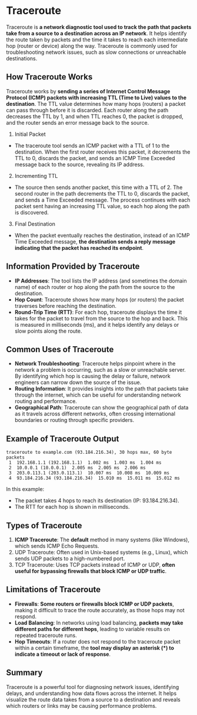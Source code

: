 <br>

# Traceroute
Traceroute is **a network diagnostic tool used to track the path that packets take from a source to a destination across an IP network**. It helps identify the route taken by packets and the time it takes to reach each intermediate hop (router or device) along the way. Traceroute is commonly used for troubleshooting network issues, such as slow connections or unreachable destinations.

## How Traceroute Works
Traceroute works by **sending a series of Internet Control Message Protocol (ICMP) packets with increasing TTL (Time to Live) values to the destination**. The TTL value determines how many hops (routers) a packet can pass through before it is discarded. Each router along the path decreases the TTL by 1, and when TTL reaches 0, the packet is dropped, and the router sends an error message back to the source.

1. Initial Packet
  - The traceroute tool sends an ICMP packet with a TTL of 1 to the destination. When the first router receives this packet, it decrements the TTL to 0, discards the packet, and sends an ICMP Time Exceeded message back to the source, revealing its IP address.
2. Incrementing TTL
  - The source then sends another packet, this time with a TTL of 2. The second router in the path decrements the TTL to 0, discards the packet, and sends a Time Exceeded message. The process continues with each packet sent having an increasing TTL value, so each hop along the path is discovered.
3. Final Destination
  - When the packet eventually reaches the destination, instead of an ICMP Time Exceeded message, **the destination sends a reply message indicating that the packet has reached its endpoint**.

## Information Provided by Traceroute
  - **IP Addresses**: The tool lists the IP address (and sometimes the domain name) of each router or hop along the path from the source to the destination.
  - **Hop Count**: Traceroute shows how many hops (or routers) the packet traverses before reaching the destination.
  - **Round-Trip Time (RTT)**: For each hop, traceroute displays the time it takes for the packet to travel from the source to the hop and back. This is measured in milliseconds (ms), and it helps identify any delays or slow points along the route.

## Common Uses of Traceroute
  - **Network Troubleshooting**: Traceroute helps pinpoint where in the network a problem is occurring, such as a slow or unreachable server. By identifying which hop is causing the delay or failure, network engineers can narrow down the source of the issue.
  - **Routing Information**: It provides insights into the path that packets take through the internet, which can be useful for understanding network routing and performance.
  - **Geographical Path**: Traceroute can show the geographical path of data as it travels across different networks, often crossing international boundaries or routing through specific providers.

## Example of Traceroute Output  

```
traceroute to example.com (93.184.216.34), 30 hops max, 60 byte packets
 1  192.168.1.1 (192.168.1.1)  1.002 ms  1.003 ms  1.004 ms
 2  10.0.0.1 (10.0.0.1)  2.005 ms  2.005 ms  2.006 ms
 3  203.0.113.1 (203.0.113.1)  10.007 ms  10.008 ms  10.009 ms
 4  93.184.216.34 (93.184.216.34)  15.010 ms  15.011 ms  15.012 ms
```

In this example:  
  - The packet takes 4 hops to reach its destination (IP: 93.184.216.34).
  - The RTT for each hop is shown in milliseconds.

## Types of Traceroute
1. **ICMP Traceroute**: The **default** method in many systems (like Windows), which sends ICMP Echo Requests.
2. UDP Traceroute: Often used in Unix-based systems (e.g., Linux), which sends UDP packets to a high-numbered port.
3. TCP Traceroute: Uses TCP packets instead of ICMP or UDP, **often useful for bypassing firewalls that block ICMP or UDP traffic**.

## Limitations of Traceroute
  - **Firewalls**: **Some routers or firewalls block ICMP or UDP packets**, making it difficult to trace the route accurately, as those hops may not respond.
  - **Load Balancing**: In networks using load balancing, **packets may take different paths for different hops**, leading to variable results on repeated traceroute runs.
  - **Hop Timeouts**: If a router does not respond to the traceroute packet within a certain timeframe, the **tool may display an asterisk (*) to indicate a timeout or lack of response**.

## Summary
Traceroute is a powerful tool for diagnosing network issues, identifying delays, and understanding how data flows across the internet. It helps visualize the route data takes from a source to a destination and reveals which routers or links may be causing performance problems.  
<br>